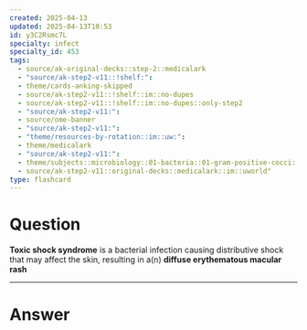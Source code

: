 ```yaml
---
created: 2025-04-13
updated: 2025-04-13T10:53
id: y3C2Rsmc7L
specialty: infect
specialty_id: 453
tags:
  - source/ak-original-decks::step-2::medicalark
  - "source/ak-step2-v11::!shelf:": 
  - theme/cards-anking-skipped
  - source/ak-step2-v11::!shelf::im::no-dupes
  - source/ak-step2-v11::!shelf::im::no-dupes::only-step2
  - "source/ak-step2-v11:": 
  - source/ome-banner
  - "source/ak-step2-v11:": 
  - "theme/resources-by-rotation::im::uw:": 
  - theme/medicalark
  - "source/ak-step2-v11:": 
  - theme/subjects::microbiology::01-bacteria::01-gram-positive-cocci::staph-aureus::toxic-shock-syndrome
  - source/ak-step2-v11::original-decks::medicalark::im::uworld"
type: flashcard
---
```


# Question
**Toxic shock syndrome** is a bacterial infection causing distributive shock that may affect the skin, resulting in a(n) **diffuse erythematous macular rash**

---

# Answer
